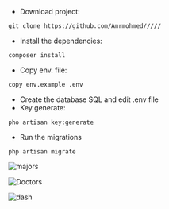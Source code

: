 * Download project:
```
git clone https://github.com/Amrmohmed/////
```
* Install the dependencies:

```
composer install
```
* Copy env. file:
```
copy env.example .env
```
* Create the database SQL and edit .env file
* Key generate:
```
pho artisan key:generate
```
* Run the migrations

```
php artisan migrate
```

![majors](https://github.com/Amrmohmed/VCare/assets/30378656/87c74fe5-d716-4694-b5b4-d39b0c946a38)

![Doctors](https://github.com/Amrmohmed/VCare/assets/30378656/689139b8-2b6e-4d7c-9aa6-77f004e964e4)

![dash](https://github.com/Amrmohmed/VCare/assets/30378656/1f8cab58-9ae9-4cc6-a85d-a062721879b9)

